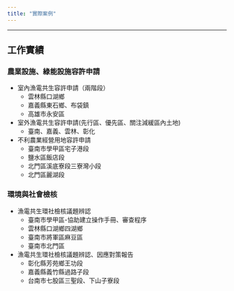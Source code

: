 ```yaml
---
title: "實際案例"
---
```


---

## 工作實績

### 農業設施、綠能設施容許申請

- 室內漁電共生容許申請（兩階段）
    - 雲林縣口湖鄉
    - 嘉義縣東石鄉、布袋鎮
    - 高雄市永安區
- 室外漁電共生容許申請(先行區、優先區、關注減緩區內土地)
    - 臺南、嘉義、雲林、彰化
- 不利農業經營用地容許申請
    - 臺南市學甲區宅子港段
    - 鹽水區飯店段
    - 北門區溪底寮段三寮灣小段
    - 北門區麗湖段

### 環境與社會檢核
- 漁電共生環社檢核議題辨認
    - 臺南市學甲區-協助建立操作手冊、審查程序     
    - 雲林縣口湖鄉四湖鄉
    - 臺南市將軍區麻豆區
    - 臺南市北門區
- 漁電共生環社檢核議題辨認、因應對策報告
    - 彰化縣芳苑鄉王功段
    - 嘉義縣義竹縣過路子段
    - 台南市七股區三聖段、下山子寮段


